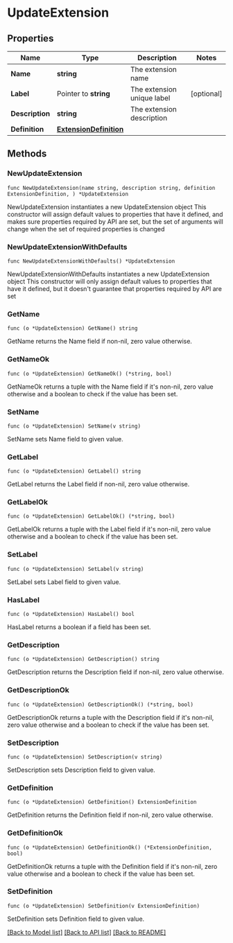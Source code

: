 # UpdateExtension

## Properties

Name | Type | Description | Notes
------------ | ------------- | ------------- | -------------
**Name** | **string** | The extension name | 
**Label** | Pointer to **string** | The extension unique label | [optional] 
**Description** | **string** | The extension description | 
**Definition** | [**ExtensionDefinition**](ExtensionDefinition.md) |  | 

## Methods

### NewUpdateExtension

`func NewUpdateExtension(name string, description string, definition ExtensionDefinition, ) *UpdateExtension`

NewUpdateExtension instantiates a new UpdateExtension object
This constructor will assign default values to properties that have it defined,
and makes sure properties required by API are set, but the set of arguments
will change when the set of required properties is changed

### NewUpdateExtensionWithDefaults

`func NewUpdateExtensionWithDefaults() *UpdateExtension`

NewUpdateExtensionWithDefaults instantiates a new UpdateExtension object
This constructor will only assign default values to properties that have it defined,
but it doesn't guarantee that properties required by API are set

### GetName

`func (o *UpdateExtension) GetName() string`

GetName returns the Name field if non-nil, zero value otherwise.

### GetNameOk

`func (o *UpdateExtension) GetNameOk() (*string, bool)`

GetNameOk returns a tuple with the Name field if it's non-nil, zero value otherwise
and a boolean to check if the value has been set.

### SetName

`func (o *UpdateExtension) SetName(v string)`

SetName sets Name field to given value.


### GetLabel

`func (o *UpdateExtension) GetLabel() string`

GetLabel returns the Label field if non-nil, zero value otherwise.

### GetLabelOk

`func (o *UpdateExtension) GetLabelOk() (*string, bool)`

GetLabelOk returns a tuple with the Label field if it's non-nil, zero value otherwise
and a boolean to check if the value has been set.

### SetLabel

`func (o *UpdateExtension) SetLabel(v string)`

SetLabel sets Label field to given value.

### HasLabel

`func (o *UpdateExtension) HasLabel() bool`

HasLabel returns a boolean if a field has been set.

### GetDescription

`func (o *UpdateExtension) GetDescription() string`

GetDescription returns the Description field if non-nil, zero value otherwise.

### GetDescriptionOk

`func (o *UpdateExtension) GetDescriptionOk() (*string, bool)`

GetDescriptionOk returns a tuple with the Description field if it's non-nil, zero value otherwise
and a boolean to check if the value has been set.

### SetDescription

`func (o *UpdateExtension) SetDescription(v string)`

SetDescription sets Description field to given value.


### GetDefinition

`func (o *UpdateExtension) GetDefinition() ExtensionDefinition`

GetDefinition returns the Definition field if non-nil, zero value otherwise.

### GetDefinitionOk

`func (o *UpdateExtension) GetDefinitionOk() (*ExtensionDefinition, bool)`

GetDefinitionOk returns a tuple with the Definition field if it's non-nil, zero value otherwise
and a boolean to check if the value has been set.

### SetDefinition

`func (o *UpdateExtension) SetDefinition(v ExtensionDefinition)`

SetDefinition sets Definition field to given value.



[[Back to Model list]](../README.md#documentation-for-models) [[Back to API list]](../README.md#documentation-for-api-endpoints) [[Back to README]](../README.md)


